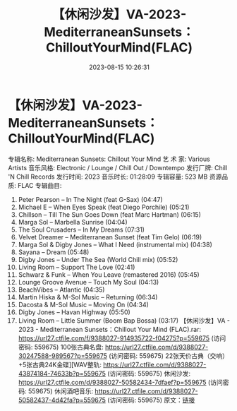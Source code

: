 ﻿---
title: 【休闲沙发】VA-2023-MediterraneanSunsets：ChilloutYourMind(FLAC)
date: 2023-08-15 10:26:31
categories: 古典音乐、新世纪、纯音雅乐
tags: 纯音雅乐
---
# 【休闲沙发】VA-2023-MediterraneanSunsets：ChilloutYourMind(FLAC)

专辑名称: Mediterranean Sunsets: Chillout
Your Mind
艺 术 家: Various Artists
音乐风格: Electronic / Lounge / Chill Out / Downtempo
发行厂牌: Chill 'N Chill Records
发行时间: 2023
音乐时长: 01:28:09
专辑容量: 523 MB
资源品质: FLAC
专辑曲目:
01. Peter Pearson – In The Night (feat G-Sax) (04:47)
02. Michael E – When Eyes Speak (feat Diego Porchile)
(05:21)
03. Chillson – Till The Sun Goes Down (feat Marc Hartman)
(06:15)
04. Marga Sol – Marbella Sunrise (04:04)
05. The Soul Crusaders – In My Dreams (07:31)
06. Velvet Dreamer – Mediterranean Sunset (feat Tim Gelo)
(06:19)
07. Marga Sol & Digby Jones – What I Need (instrumental mix)
(04:38)
08. Sayana – Dream (05:48)
09. Digby Jones – Under The Sea (World Chill mix) (05:52)
10. Living Room – Support The Love (02:41)
11. Schwarz & Funk – When You Leave (remastered 2016)
(05:45)
12. Lounge Groove Avenue – Touch My Soul (04:13)
13. BeachVibes – Atlantic (04:35)
14. Martin Hiska & M-Sol Music – Returning (06:34)
15. Dacosta & M-Sol Music – Moving On (04:34)
16. Digby Jones – Havan Highway (05:50)
17. Living Room – Little Summer (Boom Bap Bossa) (03:17)
【休闲沙发】VA - 2023 - Mediterranean Sunsets：Chillout Your Mind
(FLAC).rar: https://url27.ctfile.com/f/9388027-914935722-f04275?p=559675
(访问密码: 559675)
100张古典名盘: https://url27.ctfile.com/d/9388027-30247588-989567?p=559675
(访问密码: 559675)
22张天价古典（交响）+5张古典24K金碟][WAV整轨: https://url27.ctfile.com/d/9388027-43874184-74633b?p=559675
(访问密码: 559675)
休闲沙发: https://url27.ctfile.com/d/9388027-50582434-7dfaef?p=559675
(访问密码: 559675)
休闲酒吧音乐: https://url27.ctfile.com/d/9388027-50582437-4d42fa?p=559675
(访问密码: 559675)
原文：[链接](https://blog.sina.com.cn/s/blog_1647c7e7601031345.html)